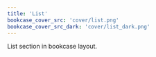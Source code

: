 ```yaml
---
title: 'List'
bookcase_cover_src: 'cover/list.png'
bookcase_cover_src_dark: 'cover/list_dark.png'
---
```


List section in bookcase layout.
